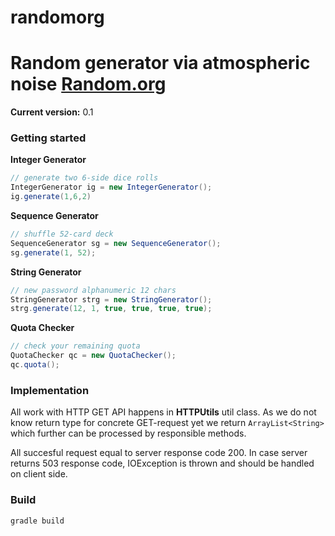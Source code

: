 randomorg
=========

Random generator via atmospheric noise [Random.org](http://random.org)
=========

**Current version:** 0.1

### Getting started

**Integer Generator**

``` java
// generate two 6-side dice rolls
IntegerGenerator ig = new IntegerGenerator();
ig.generate(1,6,2)
```

**Sequence Generator**

``` java
// shuffle 52-card deck
SequenceGenerator sg = new SequenceGenerator();
sg.generate(1, 52);
```

**String Generator**

``` java
// new password alphanumeric 12 chars
StringGenerator strg = new StringGenerator();
strg.generate(12, 1, true, true, true, true);
```

**Quota Checker**

``` java
// check your remaining quota
QuotaChecker qc = new QuotaChecker();
qc.quota();
```

### Implementation

All work with HTTP GET API happens in **HTTPUtils** util class. As we do not know
return type for concrete GET-request yet we return `ArrayList<String>` which
further can be processed by responsible methods.

All succesful request equal to server response code 200.
In case server returns 503 response code, IOException is thrown and should be
handled on client side.

### Build

`gradle build`